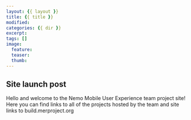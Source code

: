 ```yaml
---
layout: {{ layout }}
title: {{ title }}
modified:
categories: {{ dir }}
excerpt:
tags: []
image:
  feature:
  teaser:
  thumb:
---
```

## Site launch post

Hello and welcome to the Nemo Mobile User Experience team project site! Here you can find links to all of the projects hosted by the team and site links to build.merproject.org
